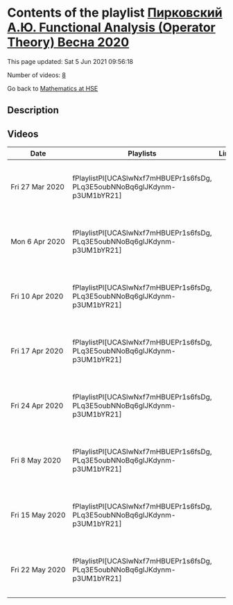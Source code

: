 # Contents of the playlist [Пирковский А.Ю. Functional Analysis (Operator Theory)  Весна 2020](https://www.youtube.com/playlist?list=PLq3E5oubNNoBq6glJKdynm-p3UM1bYR21)

This page updated: Sat 5 Jun 2021 09:56:18

Number of videos: [8](#videos)

Go back to [Mathematics at HSE](../README.md)

## Description



## Videos

|Date|Playlists|Links|Name|
|---|---|---|---|
| Fri&nbsp;27&nbsp;Mar&nbsp;2020 | fPlaylistPl[UCASlwNxf7mHBUEPr1s6fsDg, PLq3E5oubNNoBq6glJKdynm-p3UM1bYR21] |  | [[**e**](https://studio.youtube.com/video/a9P-LnwzM2Q/edit "Edit")] [Functional Analysis (Operator Theory) (A.Yu.Pirkovskii) 27.03.2020](https://www.youtube.com/watch?v=a9P-LnwzM2Q&list=PLq3E5oubNNoBq6glJKdynm-p3UM1bYR21 "Функциональный анализ (теория операторов) (А.Ю.Пирковский) Видеозапись 1-ая") |
| Mon&nbsp;6&nbsp;Apr&nbsp;2020 | fPlaylistPl[UCASlwNxf7mHBUEPr1s6fsDg, PLq3E5oubNNoBq6glJKdynm-p3UM1bYR21] |  | [[**e**](https://studio.youtube.com/video/L83wKiUApiQ/edit "Edit")] [Functional Analysis (Operator Theory) (A. Yu. Pirkovskii) 05.04.2020](https://www.youtube.com/watch?v=L83wKiUApiQ&list=PLq3E5oubNNoBq6glJKdynm-p3UM1bYR21) |
| Fri&nbsp;10&nbsp;Apr&nbsp;2020 | fPlaylistPl[UCASlwNxf7mHBUEPr1s6fsDg, PLq3E5oubNNoBq6glJKdynm-p3UM1bYR21] |  | [[**e**](https://studio.youtube.com/video/aX_liRLMLb8/edit "Edit")] [Functional Analysis (Operator Theory) (A. Yu. Pirkovskii) 10.04.2020](https://www.youtube.com/watch?v=aX_liRLMLb8&list=PLq3E5oubNNoBq6glJKdynm-p3UM1bYR21) |
| Fri&nbsp;17&nbsp;Apr&nbsp;2020 | fPlaylistPl[UCASlwNxf7mHBUEPr1s6fsDg, PLq3E5oubNNoBq6glJKdynm-p3UM1bYR21] |  | [[**e**](https://studio.youtube.com/video/Erq3mRj2tdU/edit "Edit")] [Functional Analysis (Operator Theory) (A. Yu. Pirkovskii) 17.04.2020](https://www.youtube.com/watch?v=Erq3mRj2tdU&list=PLq3E5oubNNoBq6glJKdynm-p3UM1bYR21) |
| Fri&nbsp;24&nbsp;Apr&nbsp;2020 | fPlaylistPl[UCASlwNxf7mHBUEPr1s6fsDg, PLq3E5oubNNoBq6glJKdynm-p3UM1bYR21] |  | [[**e**](https://studio.youtube.com/video/x94R4D2GeFg/edit "Edit")] [Functional Analysis (Operator Theory) (A. Yu. Pirkovskii) 24.04.2020](https://www.youtube.com/watch?v=x94R4D2GeFg&list=PLq3E5oubNNoBq6glJKdynm-p3UM1bYR21) |
| Fri&nbsp;8&nbsp;May&nbsp;2020 | fPlaylistPl[UCASlwNxf7mHBUEPr1s6fsDg, PLq3E5oubNNoBq6glJKdynm-p3UM1bYR21] |  | [[**e**](https://studio.youtube.com/video/QVev3E_W5W0/edit "Edit")] [Functional Analysis (Operator Theory) (A. Yu. Pirkovskii) 08.05.2020](https://www.youtube.com/watch?v=QVev3E_W5W0&list=PLq3E5oubNNoBq6glJKdynm-p3UM1bYR21) |
| Fri&nbsp;15&nbsp;May&nbsp;2020 | fPlaylistPl[UCASlwNxf7mHBUEPr1s6fsDg, PLq3E5oubNNoBq6glJKdynm-p3UM1bYR21] |  | [[**e**](https://studio.youtube.com/video/og3M7VEoj60/edit "Edit")] [Functional Analysis (Operator Theory) (A. Yu. Pirkovskii) 15.05.2020](https://www.youtube.com/watch?v=og3M7VEoj60&list=PLq3E5oubNNoBq6glJKdynm-p3UM1bYR21) |
| Fri&nbsp;22&nbsp;May&nbsp;2020 | fPlaylistPl[UCASlwNxf7mHBUEPr1s6fsDg, PLq3E5oubNNoBq6glJKdynm-p3UM1bYR21] |  | [[**e**](https://studio.youtube.com/video/1mSgEm8IJN8/edit "Edit")] [Functional Analysis (Operator Theory) (A. Yu. Pirkovskii) 22.05.2020](https://www.youtube.com/watch?v=1mSgEm8IJN8&list=PLq3E5oubNNoBq6glJKdynm-p3UM1bYR21) |

